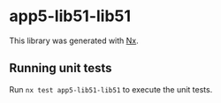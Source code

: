 # app5-lib51-lib51

This library was generated with [Nx](https://nx.dev).

## Running unit tests

Run `nx test app5-lib51-lib51` to execute the unit tests.

